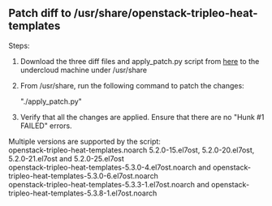 Patch diff to /usr/share/openstack-tripleo-heat-templates
----------------------------------------------------------

Steps:

1. Download the three diff files and apply_patch.py script from [here](https://github.com/nuagenetworks/nuage-ospdirector/blob/ML2-SRIOV-VZ/tripleo-heat-templates-diff) to the undercloud machine under /usr/share

2. From /usr/share, run the following command to patch the changes:

   "./apply_patch.py"

3. Verify that all the changes are applied. Ensure that there are no "Hunk #1 FAILED" errors.

Multiple versions are supported by the script:   
openstack-tripleo-heat-templates.noarch 5.2.0-15.el7ost, 5.2.0-20.el7ost, 5.2.0-21.el7ost and 5.2.0-25.el7ost    
openstack-tripleo-heat-templates-5.3.0-4.el7ost.noarch and openstack-tripleo-heat-templates-5.3.0-6.el7ost.noarch    
openstack-tripleo-heat-templates-5.3.3-1.el7ost.noarch and openstack-tripleo-heat-templates-5.3.8-1.el7ost.noarch
